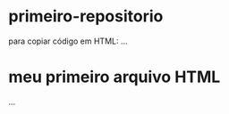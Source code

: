# primeiro-repositorio

para copiar código em HTML:
...
<html>
  <h1>meu primeiro arquivo HTML</h1>
</html>  
...
